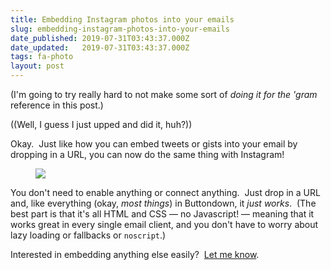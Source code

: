 ```yaml
---
title: Embedding Instagram photos into your emails
slug: embedding-instagram-photos-into-your-emails
date_published: 2019-07-31T03:43:37.000Z
date_updated:   2019-07-31T03:43:37.000Z
tags: fa-photo
layout: post
---
```


<p>(I'm going to try really hard to not make some sort of <em>doing it for the 'gram</em> reference in this post.)</p><p>((Well, I guess I just upped and did it, huh?))</p><p>Okay.  Just like how you can embed tweets or gists into your email by dropping in a URL, you can now do the same thing with Instagram!</p><!--kg-card-begin: image--><figure class="kg-card kg-image-card"><img src="https://blog.buttondown.email/content/images/2019/07/Screen-Shot-2019-07-30-at-8.41.42-PM.png" class="kg-image"></figure><!--kg-card-end: image--><p>You don't need to enable anything or connect anything.  Just drop in a URL and, like everything (okay, <em>most things</em>) in Buttondown, it <em>just works</em>.  (The best part is that it's all HTML and CSS — no Javascript! — meaning that it works great in every single email client, and you don't have to worry about lazy loading or fallbacks or <code>noscript</code>.)</p><p>Interested in embedding anything else easily?  <a href="mailto:justin@buttondown.email">Let me know</a>.</p>
